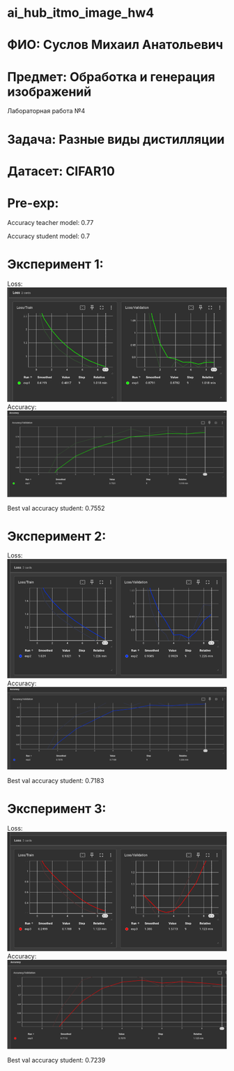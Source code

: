 # ai_hub_itmo_image_hw4
# ФИО: Суслов Михаил Анатольевич

# Предмет: Обработка и генерация изображений

Лабораторная работа №4

# Задача: Разные виды дистилляции

# Датасет: CIFAR10

# Pre-exp:
Accuracy teacher model: 0.77

Accuracy student model: 0.7

# Эксперимент 1:
Loss:
![img.png](docs/exp_1_loss.png)
Accuracy:
![img.png](docs/exp_1_acc.png)

Best val accuracy student: 0.7552

# Эксперимент 2:
Loss:
![img.png](docs/exp_2_loss.png)
Accuracy:
![img.png](docs/exp_2_acc.png)

Best val accuracy student: 0.7183

# Эксперимент 3:
Loss:
![img.png](docs/exp_3_loss.png)
Accuracy:
![img.png](docs/exp_3_acc.png)

Best val accuracy student: 0.7239

